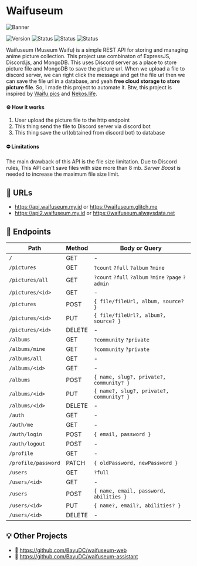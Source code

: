 # Waifuseum

![Banner](https://media.discordapp.net/attachments/946013429200723989/946013554472013884/banner.png)

![Version](https://img.shields.io/github/package-json/v/BayuDC/waifuseum?style=for-the-badge)
![Status](https://img.shields.io/website.svg?url=https://api.waifuseum.my.id&style=for-the-badge&label=Server%201)
![Status](https://img.shields.io/website.svg?url=https://api2.waifuseum.my.id&style=for-the-badge&label=Server%202)
![Status](https://img.shields.io/website.svg?url=https://www.waifuseum.my.id&style=for-the-badge&label=Web)

Waifuseum (Museum Waifu) is a simple REST API for storing and managing
anime picture collection. This project use combinaton of ExpressJS,
Discord.js, and MongoDB. This uses Discord server as a place to store
picture file and MongoDB to save the picture url. When we upload a file
to discord server, we can right click the message and get the file url
then we can save the file url in a database, and yeah **free cloud
storage to store picture file**. So, I made this project to automate
it. Btw, this project is inspired by
[Waifu.pics](https://github.com/Waifu-pics/waifu-api) and
[Nekos.life](https://github.com/Nekos-life/nekos-dot-life).

#### ⚙️ How it works

1. User upload the picture file to the http endpoint
2. This thing send the file to Discord server via discord bot
3. This thing save the url(obtained from discord bot) to database

#### ⛔ Limitations

The main drawback of this API is the file size limitation. Due to
Discord rules, This API can't save files with size more than 8 mb.
_Server Boost_ is needed to increase the maximum file size limit.

## 📌 URLs
- https://api.waifuseum.my.id or https://waifuseum.glitch.me
- https://api2.waifuseum.my.id or https://waifuseum.alwaysdata.net

## 🔖 Endpoints


| Path                | Method | Body or Query                                      |
| ------------------- | ------ | -------------------------------------------------- |
| `/`                 | GET    | -                                                  |
| `/pictures`         | GET    | `?count` `?full` `?album` `?mine`                  |
| `/pictures/all`     | GET    | `?count` `?full` `?album` `?mine` `?page` `?admin` |
| `/pictures/<id>`    | GET    | -                                                  |
| `/pictures`         | POST   | `{ file/fileUrl, album, source? }`                 |
| `/pictures/<id>`    | PUT    | `{ file/fileUrl?, album?, source? }`               |
| `/pictures/<id>`    | DELETE | -                                                  |
| `/albums`           | GET    | `?community` `?private`                            |
| `/albums/mine`      | GET    | `?community` `?private`                            |
| `/albums/all`       | GET    | -                                                  |
| `/albums/<id>`      | GET    | -                                                  |
| `/albums`           | POST   | `{ name, slug?, private?, community? }`            |
| `/albums/<id>`      | PUT    | `{ name?, slug?, private?, community? }`           |
| `/albums/<id>`      | DELETE | -                                                  |
| `/auth`             | GET    | -                                                  |
| `/auth/me`          | GET    | -                                                  |
| `/auth/login`       | POST   | `{ email, password }`                              |
| `/auth/logout`      | POST   | -                                                  |
| `/profile`          | GET    | -                                                  |
| `/profile/password` | PATCH  | `{ oldPassword, newPassword }`                     |
| `/users`            | GET    | `?full`                                            |
| `/users/<id>`       | GET    | -                                                  |
| `/users`            | POST   | `{ name, email, password, abilities }`             |
| `/users/<id>`       | PUT    | `{ name?, email?, abilities? }`                    |
| `/users/<id>`       | DELETE | -                                                  |

## 💡 Other Projects
- 🎨 https://github.com/BayuDC/waifuseum-web
- 🤖 https://github.com/BayuDC/waifuseum-assistant